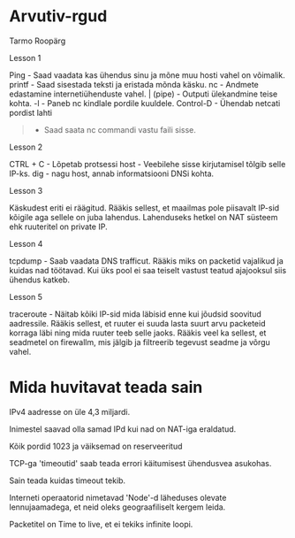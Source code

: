 # Arvutiv-rgud
Tarmo Roopärg

Lesson 1

Ping - Saad vaadata kas ühendus sinu ja mõne muu hosti vahel on võimalik.
printf - Saad sisestada teksti ja eristada mõnda käsku.
nc - Andmete edastamine internetiühenduste vahel.
| (pipe) - Outputi ülekandmine teise kohta.
-l - Paneb nc kindlale pordile kuuldele.
Control-D - Ühendab netcati pordist lahti
> - Saad saata nc commandi vastu faili sisse.

Lesson 2 

CTRL + C - Lõpetab protsessi
host - Veebilehe sisse kirjutamisel tõlgib selle IP-ks.
dig - nagu host, annab informatsiooni DNSi kohta.

Lesson 3

Käskudest eriti ei räägitud.
Rääkis sellest, et maailmas pole piisavalt IP-sid kõigile aga sellele on juba lahendus.
Lahenduseks hetkel on NAT süsteem ehk ruuteritel on private IP.

Lesson 4

tcpdump - Saab vaadata DNS trafficut.
Rääkis miks on packetid vajalikud ja kuidas nad töötavad.
Kui üks pool ei saa teiselt vastust teatud ajajooksul siis ühendus katkeb.

Lesson 5

traceroute - Näitab kõiki IP-sid mida läbisid enne kui jõudsid soovitud aadressile.
Rääkis sellest, et ruuter ei suuda lasta suurt arvu packeteid korraga läbi ning mida ruuter teeb selle jaoks.
Rääkis veel ka sellest, et seadmetel on firewallm, mis jälgib ja filtreerib tegevust seadme ja võrgu vahel.

# Mida huvitavat teada sain
IPv4 aadresse on üle 4,3 miljardi.

Inimestel saavad olla samad IPd kui nad on NAT-iga eraldatud.

Kõik pordid 1023 ja väiksemad on reserveeritud

TCP-ga 'timeoutid' saab teada errori käitumisest ühendusvea asukohas.

Sain teada kuidas timeout tekib.

Interneti operaatorid nimetavad 'Node'-d läheduses olevate lennujaamadega, et neid oleks geograafiliselt kergem leida.

Packetitel on Time to live, et ei tekiks infinite loopi.
